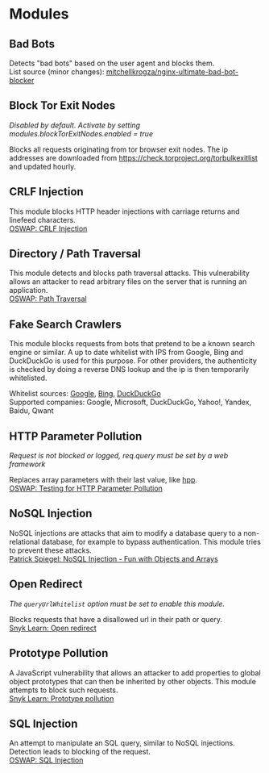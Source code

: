 # Modules

## Bad Bots
Detects "bad bots" based on the user agent and blocks them.  
List source (minor changes): [mitchellkrogza/nginx-ultimate-bad-bot-blocker](https://github.com/mitchellkrogza/nginx-ultimate-bad-bot-blocker)

## Block Tor Exit Nodes
*Disabled by default. Activate by setting modules.blockTorExitNodes.enabled = true*

Blocks all requests originating from tor browser exit nodes. The ip addresses are downloaded from https://check.torproject.org/torbulkexitlist and updated hourly.

## CRLF Injection
This module blocks HTTP header injections with carriage returns and linefeed characters.  
[OSWAP: CRLF Injection](https://owasp.org/www-community/vulnerabilities/CRLF_Injection)

## Directory / Path Traversal
This module detects and blocks path traversal attacks. This vulnerability allows an attacker to read arbitrary files on the server that is running an application.  
[OSWAP: Path Traversal](https://owasp.org/www-community/attacks/Path_Traversal)

## Fake Search Crawlers
This module blocks requests from bots that pretend to be a known search engine or similar. A up to date whitelist with IPS from Google, Bing and DuckDuckGo is used for this purpose. For other providers, the authenticity is checked by doing a reverse DNS lookup and the ip is then temporarily whitelisted.

Whitelist sources: [Google](https://www.gstatic.com/ipranges/goog.json), [Bing](https://www.bing.com/toolbox/bingbot.json), [DuckDuckGo](https://raw.githubusercontent.com/duckduckgo/duckduckgo-help-pages/master/_docs/results/duckduckbot.md)  
Supported companies: Google, Microsoft, DuckDuckGo, Yahoo!, Yandex, Baidu, Qwant

## HTTP Parameter Pollution
*Request is not blocked or logged, req.query must be set by a web framework*

Replaces array parameters with their last value, like [hpp](https://www.npmjs.com/package/hpp).  
[OSWAP: Testing for HTTP Parameter Pollution](https://owasp.org/www-project-web-security-testing-guide/latest/4-Web_Application_Security_Testing/07-Input_Validation_Testing/04-Testing_for_HTTP_Parameter_Pollution)

## NoSQL Injection
NoSQL injections are attacks that aim to modify a database query to a non-relational database, for example to bypass authentication. This module tries to prevent these attacks.  
[Patrick Spiegel: NoSQL Injection - Fun with Objects and Arrays](https://owasp.org/www-pdf-archive/GOD16-NOSQL.pdf)

## Open Redirect
*The `queryUrlWhitelist` option must be set to enable this module.*

Blocks requests that have a disallowed url in their path or query.  
[Snyk Learn: Open redirect](https://learn.snyk.io/lessons/open-redirect/javascript/)

## Prototype Pollution
A JavaScript vulnerability that allows an attacker to add properties to global object prototypes that can then be inherited by other objects. This module attempts to block such requests.  
[Snyk Learn: Prototype pollution](https://learn.snyk.io/lessons/prototype-pollution/javascript/)

## SQL Injection
An attempt to manipulate an SQL query, similar to NoSQL injections. Detection leads to blocking of the request.  
[OSWAP: SQL Injection](https://owasp.org/www-community/attacks/SQL_Injection)